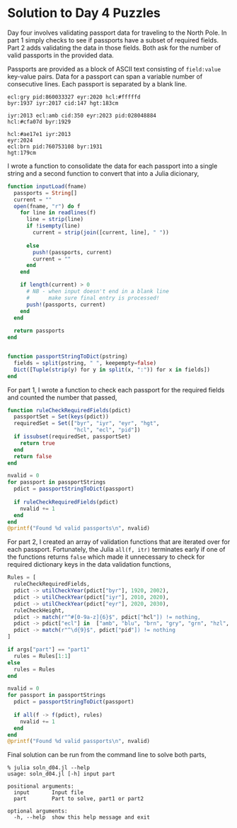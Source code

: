 # Solution to Day 4 Puzzles

Day four involves validating passport data for traveling to the
North Pole. In part 1 simply checks to see if passports have
a subset of required fields. Part 2 adds validating the data
in those fields. Both ask for the number of valid passports in the
provided data.

Passports are provided as a block of ASCII text consisting
of `field:value` key-value pairs. Data for a passport can span
a variable number of consecutive lines. Each passport is separated
by a blank line.

```
ecl:gry pid:860033327 eyr:2020 hcl:#fffffd
byr:1937 iyr:2017 cid:147 hgt:183cm

iyr:2013 ecl:amb cid:350 eyr:2023 pid:028048884
hcl:#cfa07d byr:1929

hcl:#ae17e1 iyr:2013
eyr:2024
ecl:brn pid:760753108 byr:1931
hgt:179cm
```

I wrote a function to consolidate the data for each passport
into a single string and a second function to convert that
into a Julia dicionary,

```julia
function inputLoad(fname)
  passports = String[]
  current = ""
  open(fname, "r") do f
    for line in readlines(f)
      line = strip(line)
      if !isempty(line)
        current = strip(join([current, line], " "))
        
      else
        push!(passports, current)
        current = ""
      end
    end

    if length(current) > 0
      # NB - when input doesn't end in a blank line
      #      make sure final entry is processed!
      push!(passports, current)
    end
  end
  
  return passports
end


function passportStringToDict(pstring)
  fields = split(pstring, " ", keepempty=false)
  Dict([Tuple(strip(y) for y in split(x, ":")) for x in fields])
end
```

For part 1, I wrote a function to check each passport for the
required fields and counted the number that passed,

```julia
function ruleCheckRequiredFields(pdict)
  passportSet = Set(keys(pdict))
  requiredSet = Set(["byr", "iyr", "eyr", "hgt",
                     "hcl", "ecl", "pid"])
  if issubset(requiredSet, passportSet)
    return true
  end
  return false
end

nvalid = 0
for passport in passportStrings
  pdict = passportStringToDict(passport)
    
  if ruleCheckRequiredFields(pdict)
    nvalid += 1
  end
end
@printf("Found %d valid passports\n", nvalid)
```

For part 2, I created an array of validation functions that are
iterated over for each passport. Fortunately, the Julia `all(f, itr)`
terminates early if one of the functions returns `false` which
made it unnecessary to check for required dictionary keys in the
data validation functions,

```julia
Rules = [
  ruleCheckRequiredFields,
  pdict -> utilCheckYear(pdict["byr"], 1920, 2002),
  pdict -> utilCheckYear(pdict["iyr"], 2010, 2020),
  pdict -> utilCheckYear(pdict["eyr"], 2020, 2030),
  ruleCheckHeight,
  pdict -> match(r"^#[0-9a-z]{6}$", pdict["hcl"]) != nothing,
  pdict -> pdict["ecl"] in  ["amb", "blu", "brn", "gry", "grn", "hzl", "oth"],
  pdict -> match(r"^\d{9}$", pdict["pid"]) != nothing
]

if args["part"] == "part1"
  rules = Rules[1:1]
else
  rules = Rules
end

nvalid = 0
for passport in passportStrings
  pdict = passportStringToDict(passport)
  
  if all(f -> f(pdict), rules)
    nvalid += 1
  end
end
@printf("Found %d valid passports\n", nvalid)
```

Final solution can be run from the command line to solve both parts,

```
% julia soln_d04.jl --help
usage: soln_d04.jl [-h] input part

positional arguments:
  input       Input file
  part        Part to solve, part1 or part2

optional arguments:
  -h, --help  show this help message and exit

```
